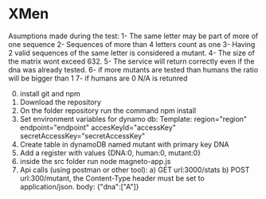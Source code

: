 # XMen
Asumptions made during the test:
1- The same letter may be part of more of one sequence
2- Sequences of more than 4 letters count as one
3- Having 2 valid sequences of the same letter is considered a mutant.
4- The size of the matrix wont exceed 632.
5- The service will return correctly even if the dna was already tested.
6- if more mutants are tested than humans the ratio will be bigger than 1
7- if humans are 0 N/A is retunred

0) install git and npm
1) Download the repository
2) On the folder repository run the command npm install
3) Set environment variables for dynamo db:
Template:
region="region"
endpoint="endpoint"
accesKeyId="accessKey"
secretAccessKey="secretAccessKey"
4) Create table in dynamoDB named mutant with primary key DNA
5) Add a register with values {DNA:0, human:0, mutant:0}
6) inside the src folder run node magneto-app.js
7) Api calls (using postman or other tool):
	a) GET url:3000/stats
	b) POST url:300/mutant, the Content-Type header must be set to application/json. body: {"dna":["A"]}
